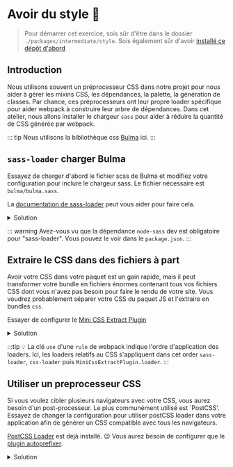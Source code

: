 # Avoir du style :nail_care:

> Pour démarrer cet exercice, sois sûr d'être dans le dossier `./packages/intermediate/style`.
> Sois également sûr d'avoir [installé ce dépôt d'abord](../README.md#install)

## Introduction

Nous utilisons souvent un préprocesseur CSS dans notre projet pour nous aider à gérer les mixins CSS, les dépendances, la palette, la génération de classes.
Par chance, ces préprocesseurs ont leur propre loader spécifique pour aider webpack à construire leur arbre de dépendances.
Dans cet atelier, nous allons installer le chargeur `sass` pour aider à réduire la quantité de CSS générée par webpack.

::: tip
Nous utilisons la bibliothèque css [Bulma](https://bulma.io/) ici.
:::

## `sass-loader` charger Bulma

Essayez de charger d'abord le fichier scss de Bulma et modifiez votre configuration pour inclure le chargeur sass.
Le fichier nécessaire est `bulma/bulma.sass`.

La [documentation de sass-loader](https://github.com/webpack-contrib/sass-loader) peut vous aider pour faire cela.

<details>
<summary>Solution</summary>

```js{25-28}
const path = require("path");
const HtmlWebpackPlugin = require("html-webpack-plugin");

module.exports = {
  entry: "./src/main.js", // The source module of our dependency graph
  output: {
    // Configuration of what we tell webpack to generate (here, a ./dist/main.js file)
    filename: "main.bundle.js",
    path: path.resolve(__dirname, "dist")
  },
  module: {
    rules: [
      {
        test: /\.jpg$/,
        use: [
          {
            loader: "file-loader",
            options: {
              outputPath: "assets",
              publicPath: "dist/assets"
            }
          }
        ]
      },
      {
        test: /\.sass$/,
        use: ["style-loader", "css-loader", "sass-loader"]
      }
    ]
  },
  plugins: [
    new HtmlWebpackPlugin({
      template: "./src/index.html"
    })
  ]
};
```

```js{1}
import "bulma/bulma.sass";
import PokemonComponent from "./pokemon.component";
import { getPokemons } from "./pokemon.service";

const pokemonList = document.querySelector("#pokemons");

getPokemons().then(response => {
  response.results.map(({ name }, index) => {
    pokemonList.appendChild(PokemonComponent(name, index + 1));
  });
});
```

</details>

::: warning
Avez-vous vu que la dépendance `node-sass` dev est obligatoire pour "sass-loader". Vous pouvez le voir dans le `package.json`.
:::

## Extraire le CSS dans des fichiers à part

Avoir votre CSS dans votre paquet est un gain rapide, mais il peut transformer votre bundle en fichiers énormes contenant tous vos fichiers CSS dont vous n'avez pas besoin pour faire le rendu de votre site.
Vous voudrez probablement séparer votre CSS du paquet JS et l'extraire en bundles `css`.

Essayer de configurer le [Mini CSS Extract Plugin](https://github.com/webpack-contrib/mini-css-extract-plugin)

<details>
<summary>Solution</summary>

```js{3}{37-40}
const path = require("path");
const HtmlWebpackPlugin = require("html-webpack-plugin");
const MiniCssExtractPlugin = require("mini-css-extract-plugin");

module.exports = {
  entry: "./src/main.js", // The source module of our dependency graph
  output: {
    // Configuration of what we tell webpack to generate (here, a ./dist/main.js file)
    filename: "main.bundle.js",
    path: path.resolve(__dirname, "dist")
  },
  module: {
    rules: [
      {
        test: /\.jpg$/,
        use: [
          {
            loader: "file-loader",
            options: {
              outputPath: "assets",
              publicPath: "dist/assets"
            }
          }
        ]
      },
      {
        test: /\.sass$/,
        use: [
          { loader: MiniCssExtractPlugin.loader },
          "css-loader",
          "sass-loader"
        ]
      }
    ]
  },
  plugins: [
    new MiniCssExtractPlugin({
      filename: "[name].css",
      chunkFilename: "[id].css"
    }),
    new HtmlWebpackPlugin({
      template: "./src/index.html"
    })
  ]
};
```

</details>

:::tip
:bulb: La clé `use` d'une `rule` de webpack indique l'ordre d'application des loaders.
Ici, les loaders relatifs au CSS s'appliquent dans cet order `sass-loader`, `css-loader` puis `MiniCssExtractPlugin.loader`.
:::

## Utiliser un preprocesseur CSS

Si vous voulez cibler plusieurs navigateurs avec votre CSS, vous aurez besoin d'un post-processeur. Le plus communément utilisé est `PostCSS'.
Essayez de changer la configuration pour utiliser postCSS loader dans votre application afin de générer un CSS compatible avec tous les navigateurs.

[PostCSS Loader](https://github.com/postcss/postcss-loader) est déjà installé. :wink:
Vous aurez besoin de configurer que le [plugin autoprefixer](https://www.npmjs.com/package/autoprefixer).

<details>
<summary>Solution</summary>

```js{30-40}
const path = require("path");
const HtmlWebpackPlugin = require("html-webpack-plugin");
const MiniCssExtractPlugin = require("mini-css-extract-plugin");
const autoprefixer = require("autoprefixer");

module.exports = {
  entry: "./src/main.js", // The source module of our dependency graph
  output: {
    // Configuration of what we tell webpack to generate (here, a ./dist/main.js file)
    filename: "main.bundle.js",
    path: path.resolve(__dirname, "dist")
  },
  module: {
    rules: [
      {
        test: /\.jpg$/,
        use: [
          {
            loader: "file-loader",
            options: {
              outputPath: "assets",
              publicPath: "dist/assets"
            }
          }
        ]
      },
      {
        test: /\.sass$/,
        use: [
          { loader: MiniCssExtractPlugin.loader },
          "css-loader",
          {
            loader: "postcss-loader",
            options: {
              plugins: [
                autoprefixer({
                  browsers: ["IE >= 10", "last 2 versions", "chrome >= 28"]
                })
              ]
            }
          },
          "sass-loader"
        ]
      }
    ]
  },
  plugins: [
    new MiniCssExtractPlugin({
      filename: "[name].css",
      chunkFilename: "[id].css"
    }),
    new HtmlWebpackPlugin({
      template: "./src/index.html"
    })
  ]
};
```

</details>
